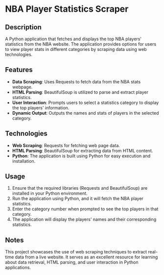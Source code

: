 # NBA Player Statistics Scraper

## Description
A Python application that fetches and displays the top NBA players' statistics from the NBA website. The application provides options for users to view player stats in different categories by scraping data using web technologies.

## Features
- **Data Scraping**: Uses Requests to fetch data from the NBA stats webpage.
- **HTML Parsing**: BeautifulSoup is utilized to parse and extract player statistics.
- **User Interaction**: Prompts users to select a statistics category to display the top players' information.
- **Dynamic Output**: Outputs the names and stats of players in the selected category.

## Technologies
- **Web Scraping**: Requests for fetching web page data.
- **HTML Parsing**: BeautifulSoup for extracting data from HTML content.
- **Python**: The application is built using Python for easy execution and installation.

## Usage
1. Ensure that the required libraries (Requests and BeautifulSoup) are installed in your Python environment.
2. Run the application using Python, and it will fetch the NBA player statistics.
3. Enter the category number when prompted to see the top players in that category.
4. The application will display the players' names and their corresponding statistics.

## Notes
This project showcases the use of web scraping techniques to extract real-time data from a live website. It serves as an excellent resource for learning about data retrieval, HTML parsing, and user interaction in Python applications.
